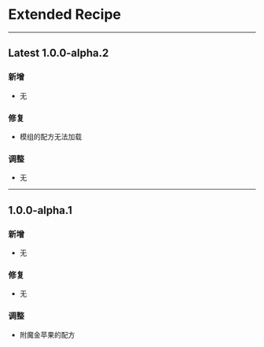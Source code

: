 # Extended Recipe

---
## Latest 1.0.0-alpha.2
### 新增
- 无

### 修复
- 模组的配方无法加载

### 调整
- 无

---
## 1.0.0-alpha.1
### 新增
- 无

### 修复
- 无

### 调整
- 附魔金苹果的配方